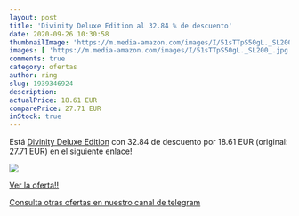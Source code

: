 ```yaml
---
layout: post
title: 'Divinity Deluxe Edition al 32.84 % de descuento'
date: 2020-09-26 10:30:58
thumbnailImage: 'https://m.media-amazon.com/images/I/51sTTpS50gL._SL200_.jpg'
images: [ 'https://m.media-amazon.com/images/I/51sTTpS50gL._SL200_.jpg' ]
comments: true
category: ofertas
author: ring
slug: 1939346924
description:
actualPrice: 18.61 EUR
comparePrice: 27.71 EUR
inStock: true
---
```


Está [Divinity Deluxe Edition](https://www.amazon.com/dp/1939346924/?tag=redken08-20) con 32.84 de descuento por 18.61 EUR (original: 27.71 EUR) en el siguiente enlace!

[![](https://m.media-amazon.com/images/I/51sTTpS50gL._SL200_.jpg)](https://www.amazon.com/dp/1939346924/?tag=redken08-20)

[Ver la oferta!!](https://www.amazon.com/dp/1939346924/?tag=redken08-20)

[Consulta otras ofertas en nuestro canal de telegram](https://t.me/s/ofertas25)
